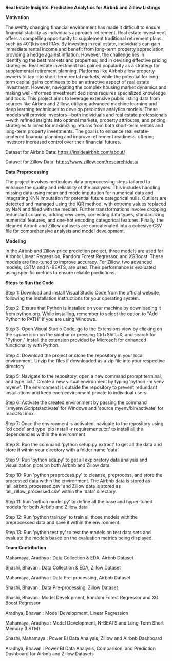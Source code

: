**Real Estate Insights: Predictive Analytics for Airbnb and Zillow Listings**

**Motivation**

The swiftly changing financial environment has made it difficult to ensure financial stability as
individuals approach retirement. Real estate investment offers a compelling opportunity to
supplement traditional retirement plans such as 401(k)s and IRAs. By investing in real estate,
individuals can gain immediate rental income and benefit from long-term property appreciation,
providing a hedge against inflation. However, the challenge lies in identifying the best markets
and properties, and in devising effective pricing strategies. Real estate investment has gained
popularity as a strategy for supplemental retirement planning. Platforms like Airbnb allow
property owners to tap into short-term rental markets, while the potential for long-term capital
gains continues to be an attractive aspect of real estate investment. However, navigating the
complex housing market dynamics and making well-informed investment decisions requires
specialized knowledge and tools. This project aims to leverage extensive public listing data from
sources like Airbnb and Zillow, utilizing advanced machine learning and deep learning
techniques to develop predictive analytics models. These models will provide investors—both
individuals and real estate professionals—with refined insights into optimal markets, property
attributes, and pricing strategies tailored for maximizing returns from both short-term rentals and
long-term property investments. The goal is to enhance real estate-centered financial planning
and improve retirement readiness, offering investors increased control over their financial
futures.

Dataset for Airbnb Data: https://insideairbnb.com/about/

Dataset for Zillow Data: https://www.zillow.com/research/data/

**Data Preprocessing**

The project involves meticulous data preprocessing steps tailored to enhance the quality and
reliability of the analyses. This includes handling missing data using mean and mode imputation
for numerical data and integrating KNN imputation for potential future categorical nulls. Outliers
are detected and managed using the IQR method, with extreme values replaced by NaN and
filled with the median. Further transformations involve dropping redundant columns, adding new
ones, correcting data types, standardizing numerical features, and one-hot encoding categorical
features. Finally, the cleaned Airbnb and Zillow datasets are concatenated into a cohesive CSV
file for comprehensive analysis and model development.

**Modeling**

In the Airbnb and Zillow price prediction project, three models are used for Airbnb: Linear
Regression, Random Forest Regressor, and XGBoost. These models are fine-tuned to improve
accuracy. For Zillow, two advanced models, LSTM and N-BEATS, are used. Their performance
is evaluated using specific metrics to ensure reliable predictions.

**Steps to Run the Code**

Step 1: Download and install Visual Studio Code from the official website, following the installation instructions for your operating system.

Step 2: Ensure that Python is installed on your machine by downloading it from python.org. While installing, remember to select the option to "Add Python to PATH" if you are using Windows.

Step 3: Open Visual Studio Code, go to the Extensions view by clicking on the square icon on
the sidebar or pressing Ctrl+Shift+X, and search for "Python." Install the extension provided by
Microsoft for enhanced functionality with Python.

Step 4: Download the project or clone the repository in your local environment. Unzip the files if
downloaded as a zip file into your respective directory

Step 5: Navigate to the repository, open a new command prompt terminal, and type 'cd..'
Create a new virtual environment by typing 'python -m venv myenv'. The environment is outside
the repository to prevent redundant installations and keep each environment private to individual
users.

Step 6: Activate the created environment by passing the command '.\myenv\Scripts\activate' for
Windows and 'source myenv/bin/activate' for macOS/Linux.

Step 7: Once the environment is activated, navigate to the repository using 'cd code' and type
'pip install -r requirements.txt' to install all the dependencies within the environment

Step 8: Run the command 'python setup.py extract' to get all the data and store it within your
directory with a folder name 'data'

Step 9: Run 'python eda.py' to get all exploratory data analysis and visualization plots on both
Airbnb and Zillow data.

Step 10: Run 'python preprocess.py' to cleanse, preprocess, and store the processed data
within the environment. The Airbnb data is stored as 'all_airbnb_processed.csv' and Zillow data
is stored as 'all_zillow_processed.csv' within the 'data' directory.

Step 11: Run 'python model.py' to define all the base and hyper-tuned models for both Airbnb
and Zillow data

Step 12: Run 'python train.py' to train all those models with the preprocessed data and save it
within the environment.

Step 13: Run 'python test.py' to test the models on test data sets and evaluate the models
based on the evaluation metrics being displayed.

**Team Contribution**

Mahamaya, Aradhya : Data Collection & EDA, Airbnb Dataset

Shashi, Bhavan : Data Collection & EDA, Zillow Dataset

Mahamaya, Aradhya : Data Pre-processing, Airbnb Dataset

Shashi, Bhavan : Data Pre-processing, Zillow Dataset

Shashi, Bhavan : Model Development, Random Forest Regressor and XG Boost Regressor

Aradhya, Bhavan : Model Development, Linear Regression

Mahamaya, Aradhya : Model Development, N-BEATS and Long-Term Short Memory (LSTM)

Shashi, Mahamaya : Power BI Data Analysis, Zillow and Airbnb Dashboard

Aradhya, Bhavan : Power BI Data Analysis, Comparison, and Prediction Dashboard for Airbnb and Zillow Datasets